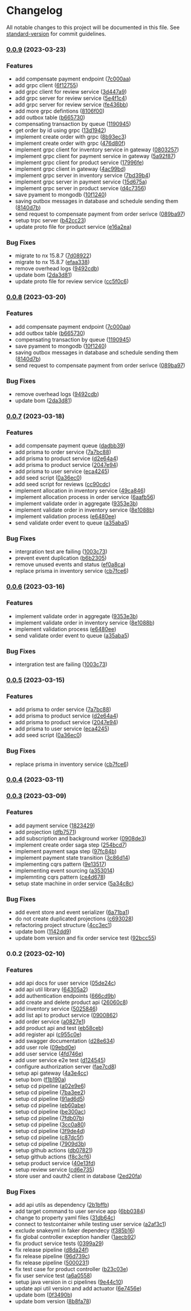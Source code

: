 # Changelog

All notable changes to this project will be documented in this file. See [standard-version](https://github.com/conventional-changelog/standard-version) for commit guidelines.

### [0.0.9](https://github.com/kkhanhluu/e-shop/compare/@inventory-service-app/v0.0.7...@inventory-service-app/v0.0.9) (2023-03-23)


### Features

* add compensate payment endpoint ([7c000aa](https://github.com/kkhanhluu/e-shop/commit/7c000aad9d2a4a5ec7ee82d4de519965c58ab357))
* add grpc client ([6f12755](https://github.com/kkhanhluu/e-shop/commit/6f12755048b622d955838b58c991fbc870c535fc))
* add grpc client for review service ([3d447a9](https://github.com/kkhanhluu/e-shop/commit/3d447a94638685e8babf79ef5dc23cbc0d3f30fb))
* add grpc server for review service ([5e4f1c4](https://github.com/kkhanhluu/e-shop/commit/5e4f1c4ad64d2e014679eab2c8e85504a12ef37a))
* add grpc server for review service ([fe436bb](https://github.com/kkhanhluu/e-shop/commit/fe436bbc96ddcb4c58165cc5e326d81fdfa7af3d))
* add more grpc defintions ([8106f00](https://github.com/kkhanhluu/e-shop/commit/8106f001ab691596ce36d2db61f01215042c9ccc))
* add outbox table ([b665730](https://github.com/kkhanhluu/e-shop/commit/b6657307d048e92d72905e026145f1e35977007e))
* compensating transaction by queue ([1190945](https://github.com/kkhanhluu/e-shop/commit/1190945653c3898f3e516ebd8aa33a730cbb51f5))
* get order by id using grpc ([13d1942](https://github.com/kkhanhluu/e-shop/commit/13d19420bc6d6bba04d863e14d13d18f14aea2ef))
* implement create order with grpc ([8b93ec3](https://github.com/kkhanhluu/e-shop/commit/8b93ec39b3db571df3bb95fb5a99902ae6c2e897))
* implement create order with grpc ([476d80f](https://github.com/kkhanhluu/e-shop/commit/476d80fa6a92607e1760d128950bc284639bd753))
* implement grpc client for inventory service in gateway ([0803257](https://github.com/kkhanhluu/e-shop/commit/0803257c92b7f80fd4f1b1610578cdb413f01dfa))
* implement grpc client for payment service in gateway ([5a92f87](https://github.com/kkhanhluu/e-shop/commit/5a92f871cb9b5c54a49d97abc15dc26e737e5915))
* implement grpc client for product service ([17996fe](https://github.com/kkhanhluu/e-shop/commit/17996fea575e17b210c96e19d69a79cb48fe1b90))
* implement grpc client in gateway ([4ac99bd](https://github.com/kkhanhluu/e-shop/commit/4ac99bd55443b826203a7f2c993c6da9d931d10a))
* implement grpc server in inventory service ([7bd39b4](https://github.com/kkhanhluu/e-shop/commit/7bd39b433f570750fce85afe232dc7df67315860))
* implement grpc server in payment service ([15d675a](https://github.com/kkhanhluu/e-shop/commit/15d675a9c80d62c895a7e7b4f5d219611ae35a8d))
* implement grpc server in product service ([d4c7356](https://github.com/kkhanhluu/e-shop/commit/d4c73568c3576a84197ea29b7f0e47b9f3b56979))
* save pyament to mongodb ([10f1240](https://github.com/kkhanhluu/e-shop/commit/10f1240e1919f68cda1158d81f5a52e938a28aae))
* saving outbox messages in database and schedule sending them ([8140d7b](https://github.com/kkhanhluu/e-shop/commit/8140d7bdd8dad59d2bc390b72380146295762668))
* send request to compensate payment from order serivce ([089ba97](https://github.com/kkhanhluu/e-shop/commit/089ba975b8f6fa201b543a77471b75eee35b659d))
* setup trpc server ([b42cc23](https://github.com/kkhanhluu/e-shop/commit/b42cc2307d8619d57e192db29a74dfe925cb3869))
* update proto file for product service ([e16a2ea](https://github.com/kkhanhluu/e-shop/commit/e16a2ea7f910f569a15870348de27a256d6402a4))


### Bug Fixes

* migrate to nx 15.8.7 ([7d08922](https://github.com/kkhanhluu/e-shop/commit/7d089228c4e9f830d34f87e03bb927644cea416a))
* migrate to nx 15.8.7 ([efaa338](https://github.com/kkhanhluu/e-shop/commit/efaa338cf6fb8a4a2da6d3533e07b61ae946523d))
* remove overhead logs ([9492cdb](https://github.com/kkhanhluu/e-shop/commit/9492cdb95698929b491687e493e7ef5437bacb1c))
* update bom ([2da3d81](https://github.com/kkhanhluu/e-shop/commit/2da3d818bb835cdf66f519f54389f9a2a8f1afa6))
* update proto file for review service ([cc5f0c6](https://github.com/kkhanhluu/e-shop/commit/cc5f0c6f2b3f005879a04ffe240c0e59dbc1d63f))

### [0.0.8](https://github.com/kkhanhluu/e-shop/compare/@inventory-service-app/v0.0.7...@inventory-service-app/v0.0.8) (2023-03-20)


### Features

* add compensate payment endpoint ([7c000aa](https://github.com/kkhanhluu/e-shop/commit/7c000aad9d2a4a5ec7ee82d4de519965c58ab357))
* add outbox table ([b665730](https://github.com/kkhanhluu/e-shop/commit/b6657307d048e92d72905e026145f1e35977007e))
* compensating transaction by queue ([1190945](https://github.com/kkhanhluu/e-shop/commit/1190945653c3898f3e516ebd8aa33a730cbb51f5))
* save pyament to mongodb ([10f1240](https://github.com/kkhanhluu/e-shop/commit/10f1240e1919f68cda1158d81f5a52e938a28aae))
* saving outbox messages in database and schedule sending them ([8140d7b](https://github.com/kkhanhluu/e-shop/commit/8140d7bdd8dad59d2bc390b72380146295762668))
* send request to compensate payment from order serivce ([089ba97](https://github.com/kkhanhluu/e-shop/commit/089ba975b8f6fa201b543a77471b75eee35b659d))


### Bug Fixes

* remove overhead logs ([9492cdb](https://github.com/kkhanhluu/e-shop/commit/9492cdb95698929b491687e493e7ef5437bacb1c))
* update bom ([2da3d81](https://github.com/kkhanhluu/e-shop/commit/2da3d818bb835cdf66f519f54389f9a2a8f1afa6))

### [0.0.7](https://github.com/kkhanhluu/e-shop/compare/@inventory-service-app/v0.0.4...@inventory-service-app/v0.0.7) (2023-03-18)


### Features

* add compensate payment queue ([dadbb39](https://github.com/kkhanhluu/e-shop/commit/dadbb398df494ad449da0803d860c461dce98714))
* add prisma to order service ([7a7bc88](https://github.com/kkhanhluu/e-shop/commit/7a7bc880377199bf885378fb29f5abfdd1c46922))
* add prisma to product service ([d2e64a4](https://github.com/kkhanhluu/e-shop/commit/d2e64a465c57e93ba0bca8911ffdc1cbd186599e))
* add prisma to product service ([2047e94](https://github.com/kkhanhluu/e-shop/commit/2047e94357a45280f7d5b502149b3fa9df0bed27))
* add prisma to user service ([eca4245](https://github.com/kkhanhluu/e-shop/commit/eca4245be3f311dbac0884227eb765d866418ba6))
* add seed script ([0a36ec0](https://github.com/kkhanhluu/e-shop/commit/0a36ec0e07b2b9f8cd88eb8948a9c4c711cec638))
* add seed script for reviews ([cc90cdc](https://github.com/kkhanhluu/e-shop/commit/cc90cdce0933a3b54c552a89fc994e8148bb6c49))
* implement allocation in inventory service ([49ca846](https://github.com/kkhanhluu/e-shop/commit/49ca846b7e467ad560936ca4a4aaafc3a51d6bf1))
* implement allocation process in order service ([6aafb56](https://github.com/kkhanhluu/e-shop/commit/6aafb56f4da1a3ee9ae05bd72eb15adbc56f74d8))
* implement validate order in aggregate ([9353e3b](https://github.com/kkhanhluu/e-shop/commit/9353e3b0b7fd7d246595cd4a7a9122093a1fb1d8))
* implement validate order in inventory service ([8e1088b](https://github.com/kkhanhluu/e-shop/commit/8e1088bfb19b595e2965a5c911241ceab80685cf))
* implement validation process ([e6480ee](https://github.com/kkhanhluu/e-shop/commit/e6480ee85022f8e0f8a38857b154445d0b7d8ec6))
* send validate order event to queue ([a35aba5](https://github.com/kkhanhluu/e-shop/commit/a35aba5d2baa72327b5d50f742d4fad74a71432e))


### Bug Fixes

* intergration test are failing ([1003c73](https://github.com/kkhanhluu/e-shop/commit/1003c731d2efb3aa853e2b49a9819fafa48452b9))
* prevent event duplication ([b6b2305](https://github.com/kkhanhluu/e-shop/commit/b6b2305b6551cc20895232e704529c3b5b0db70c))
* remove unused events and status ([ef0a8ca](https://github.com/kkhanhluu/e-shop/commit/ef0a8ca4f5a06c5952926b939b83941aa86e1ee9))
* replace prisma in inventory service ([cb7fce6](https://github.com/kkhanhluu/e-shop/commit/cb7fce666dd0105b59bfa546ba2e8b63f76c2ddb))

### [0.0.6](https://github.com/kkhanhluu/e-shop/compare/@inventory-service-app/v0.0.5...@inventory-service-app/v0.0.6) (2023-03-16)


### Features

* implement validate order in aggregate ([9353e3b](https://github.com/kkhanhluu/e-shop/commit/9353e3b0b7fd7d246595cd4a7a9122093a1fb1d8))
* implement validate order in inventory service ([8e1088b](https://github.com/kkhanhluu/e-shop/commit/8e1088bfb19b595e2965a5c911241ceab80685cf))
* implement validation process ([e6480ee](https://github.com/kkhanhluu/e-shop/commit/e6480ee85022f8e0f8a38857b154445d0b7d8ec6))
* send validate order event to queue ([a35aba5](https://github.com/kkhanhluu/e-shop/commit/a35aba5d2baa72327b5d50f742d4fad74a71432e))


### Bug Fixes

* intergration test are failing ([1003c73](https://github.com/kkhanhluu/e-shop/commit/1003c731d2efb3aa853e2b49a9819fafa48452b9))

### [0.0.5](https://github.com/kkhanhluu/e-shop/compare/@inventory-service-app/v0.0.4...@inventory-service-app/v0.0.5) (2023-03-15)


### Features

* add prisma to order service ([7a7bc88](https://github.com/kkhanhluu/e-shop/commit/7a7bc880377199bf885378fb29f5abfdd1c46922))
* add prisma to product service ([d2e64a4](https://github.com/kkhanhluu/e-shop/commit/d2e64a465c57e93ba0bca8911ffdc1cbd186599e))
* add prisma to product service ([2047e94](https://github.com/kkhanhluu/e-shop/commit/2047e94357a45280f7d5b502149b3fa9df0bed27))
* add prisma to user service ([eca4245](https://github.com/kkhanhluu/e-shop/commit/eca4245be3f311dbac0884227eb765d866418ba6))
* add seed script ([0a36ec0](https://github.com/kkhanhluu/e-shop/commit/0a36ec0e07b2b9f8cd88eb8948a9c4c711cec638))


### Bug Fixes

* replace prisma in inventory service ([cb7fce6](https://github.com/kkhanhluu/e-shop/commit/cb7fce666dd0105b59bfa546ba2e8b63f76c2ddb))

### [0.0.4](https://github.com/kkhanhluu/e-shop/compare/@inventory-service-app/v0.0.3...@inventory-service-app/v0.0.4) (2023-03-11)

### [0.0.3](https://github.com/kkhanhluu/e-shop/compare/@inventory-service-app/v0.0.2...@inventory-service-app/v0.0.3) (2023-03-09)


### Features

* add payment service ([1823429](https://github.com/kkhanhluu/e-shop/commit/18234290edc2c4e8d98fcfbb6b4325855257b3c4))
* add projection ([dfb7571](https://github.com/kkhanhluu/e-shop/commit/dfb75716b849b28468b32faeb5e1a80d0f9833a9))
* add subscription and background worker ([0908de3](https://github.com/kkhanhluu/e-shop/commit/0908de3768664bf38786d6a7ff4d2128c899756e))
* implement create order saga step ([254bcd7](https://github.com/kkhanhluu/e-shop/commit/254bcd7668752d0ed87b23e75453bdc87c0fbbf3))
* implement payment saga step ([97fc84b](https://github.com/kkhanhluu/e-shop/commit/97fc84bd32fc803d28c7e4e0eef76a1939b0365d))
* implement payment state transition ([3c86d14](https://github.com/kkhanhluu/e-shop/commit/3c86d1441eb043aaefe0ed0845f0fc2ed3033e3d))
* implementing cqrs pattern ([9e13517](https://github.com/kkhanhluu/e-shop/commit/9e135176cb07cf4dd53367196d5daa5136e19909))
* implementing event sourcing ([a353014](https://github.com/kkhanhluu/e-shop/commit/a35301449939c09f62fad0648febd718dcbb053e))
* implemnting cqrs pattern ([ce4d678](https://github.com/kkhanhluu/e-shop/commit/ce4d678957e7cf895490c3e162d9ebee339dfed8))
* setup state machine in order service ([5a34c8c](https://github.com/kkhanhluu/e-shop/commit/5a34c8c565436ef6bf2aa9f5a79304f9563eacdd))


### Bug Fixes

* add event store and event serializer ([6a71ba1](https://github.com/kkhanhluu/e-shop/commit/6a71ba1e305d42fdbf64b1ff903b6ebc28e63ff7))
* do not create duplicated projections ([c693028](https://github.com/kkhanhluu/e-shop/commit/c693028abf810bdc6d77e452ba4fc12bf2d4ddc9))
* refactoring project structure ([4cc3ec1](https://github.com/kkhanhluu/e-shop/commit/4cc3ec1dfa35f68b7e4e164df46c0adff7cab239))
* update bom ([1142dd9](https://github.com/kkhanhluu/e-shop/commit/1142dd91d4d24274567587c0a25aba2243bd6e45))
* update bom version and fix order service test ([92bcc55](https://github.com/kkhanhluu/e-shop/commit/92bcc55482c309a7c9a2a959b974e43386412776))

### 0.0.2 (2023-02-10)


### Features

* add api docs for user service ([05de24c](https://github.com/kkhanhluu/e-shop/commit/05de24c223e0e245c3f42b4b875777b8726d6503))
* add api util library ([64305a2](https://github.com/kkhanhluu/e-shop/commit/64305a2bc1362c44d1c1b6f357f893fd28785d73))
* add authentication endpoints ([666cd9b](https://github.com/kkhanhluu/e-shop/commit/666cd9b105c31adf00521c8407ccea4b296c8e54))
* add create and delete product api ([26060c8](https://github.com/kkhanhluu/e-shop/commit/26060c8d45aac8ea4649df7aba52062c6c16fa6a))
* add inventory service ([5025846](https://github.com/kkhanhluu/e-shop/commit/5025846136533644d36e961cfe142c99ee762bbb))
* add list api to product service ([0900862](https://github.com/kkhanhluu/e-shop/commit/0900862ee397ddd90e65f574560f35de83adf748))
* add order service ([a0827e1](https://github.com/kkhanhluu/e-shop/commit/a0827e1f094bbc3179b138f74cf4c23abf8ab675))
* add product api and test ([eb58ceb](https://github.com/kkhanhluu/e-shop/commit/eb58ceb056775820076c4432327a4330a1b3b714))
* add register api ([c955c0e](https://github.com/kkhanhluu/e-shop/commit/c955c0ef4766149762d1d885666a677921d3c88d))
* add swagger documentation ([d28e634](https://github.com/kkhanhluu/e-shop/commit/d28e6342bdbb3c96023cc7621d68e6f032aa7e25))
* add user role ([09ebd0e](https://github.com/kkhanhluu/e-shop/commit/09ebd0ebf78517fb76293ffd996bb7714d709777))
* add user service ([4fd746e](https://github.com/kkhanhluu/e-shop/commit/4fd746e007eb6c23fa5a2694b529b3ab23564cda))
* add user service e2e test ([d124545](https://github.com/kkhanhluu/e-shop/commit/d124545d3aeb5199aee36a039f5c7df931bf6f5b))
* configure authorization server ([fae7cd8](https://github.com/kkhanhluu/e-shop/commit/fae7cd82ded259ef473ad578930520efaf06416d))
* setup api gateway ([4a3e4cc](https://github.com/kkhanhluu/e-shop/commit/4a3e4ccca4c710efd9597d0e035cf541049e82f7))
* setup bom ([f1b190a](https://github.com/kkhanhluu/e-shop/commit/f1b190a4d9c38b6b5a9131c235c76ac73cd37874))
* setup cd pipeline ([a02e9e6](https://github.com/kkhanhluu/e-shop/commit/a02e9e6ba6cf10915c533efad2caa93eb328e27c))
* setup cd pipeline ([7ba3ee2](https://github.com/kkhanhluu/e-shop/commit/7ba3ee2715d79b1d4c8616c005d8426ad422ff25))
* setup cd pipeline ([91ad6d5](https://github.com/kkhanhluu/e-shop/commit/91ad6d5730af1223c670a2328f20862c53613f00))
* setup cd pipeline ([eb60abe](https://github.com/kkhanhluu/e-shop/commit/eb60abe86352361dc1bb9ddcefd212a56e495a85))
* setup cd pipeline ([be300ac](https://github.com/kkhanhluu/e-shop/commit/be300acb7f555fbcd428cea7dffcf0deeeda9ec9))
* setup cd pipeline ([7fdb07b](https://github.com/kkhanhluu/e-shop/commit/7fdb07b7c665fbc16b4601e550b8f272ca31a956))
* setup cd pipeline ([3cc0a80](https://github.com/kkhanhluu/e-shop/commit/3cc0a8089c0b78213d29b62223ad26e71c317192))
* setup cd pipeline ([3f9de4d](https://github.com/kkhanhluu/e-shop/commit/3f9de4dde365df9dd08ed053916a3b58f9d78163))
* setup cd pipeline ([c87dc5f](https://github.com/kkhanhluu/e-shop/commit/c87dc5fb24b9697a9dd2aa9acfc79e452e15f11f))
* setup cd pipeline ([7909d3b](https://github.com/kkhanhluu/e-shop/commit/7909d3b965def129e5203f32d453b653cf294ca8))
* setup github actions ([db07821](https://github.com/kkhanhluu/e-shop/commit/db07821d359ee0fcfd692660d6a7509773a7515f))
* setup github actions ([f8c3cf6](https://github.com/kkhanhluu/e-shop/commit/f8c3cf64669ed1df3e6d0f03fc6c4a210ca88b27))
* setup product service ([40e13fd](https://github.com/kkhanhluu/e-shop/commit/40e13fdf6c94369f5770fbf6c28d210338a27962))
* setup review service ([cd6e735](https://github.com/kkhanhluu/e-shop/commit/cd6e735999d6001c42cad3f5e5ff4bd54606a7a3))
* store user and oauth2 client in database ([2ed20fa](https://github.com/kkhanhluu/e-shop/commit/2ed20fab6f59215020a5bd0404e48f4d09b30999))


### Bug Fixes

* add api utils as dependency ([2b1bffb](https://github.com/kkhanhluu/e-shop/commit/2b1bffb788dde3aa92c65743018ee5e35b30e9a0))
* add target command to user service app ([6bb0384](https://github.com/kkhanhluu/e-shop/commit/6bb0384e1985416244da383370836426b14e3d55))
* change to property yaml files ([31db64c](https://github.com/kkhanhluu/e-shop/commit/31db64c34c9501220ecd87df786d2e2eba25b651))
* connect to testcontainer while testing user service ([a2af3c1](https://github.com/kkhanhluu/e-shop/commit/a2af3c1631a790d607de3ad94fca3d8ae1542647))
* exclude snakeyml in faker dependecy ([f385b16](https://github.com/kkhanhluu/e-shop/commit/f385b16c8c2f01cc0e0304d1945588e1da9aa48c))
* fix global controller exception handler ([1aecb92](https://github.com/kkhanhluu/e-shop/commit/1aecb92c0404299e977f3cf0a3268d23275037f8))
* fix product service tests ([0399a29](https://github.com/kkhanhluu/e-shop/commit/0399a299413613f75672dcf02ed0a747de974616))
* fix release pipeline ([d8da24f](https://github.com/kkhanhluu/e-shop/commit/d8da24f385402782037e15923d15c86681880a1c))
* fix release pipeline ([96d739c](https://github.com/kkhanhluu/e-shop/commit/96d739ca99cf841899376a2eca5b1cac020fee51))
* fix release pipeline ([5000231](https://github.com/kkhanhluu/e-shop/commit/50002317b0f39d80c188b539e0424ad6bd02e924))
* fix test case for product controller ([b23c03e](https://github.com/kkhanhluu/e-shop/commit/b23c03eecf2e77d2330605a6ad6a00d3f3d3af52))
* fix user service test ([a6a0558](https://github.com/kkhanhluu/e-shop/commit/a6a0558b95864cc06d438cb46388b8743602807b))
* setup java version in ci pipelines ([9e44c10](https://github.com/kkhanhluu/e-shop/commit/9e44c10d6caa871f06ba4861fc77fe8388825d7c))
* update api util version and add actuator ([6e7456e](https://github.com/kkhanhluu/e-shop/commit/6e7456e2420d88f03fef55dfb86f9a74caa894fa))
* update bom ([0f3490b](https://github.com/kkhanhluu/e-shop/commit/0f3490b69a632c1810b51cea193ab1f9d2b9bda8))
* update bom version ([8b8fa78](https://github.com/kkhanhluu/e-shop/commit/8b8fa7872904f5160e1de95fb0c3731aa94e7a0a))
